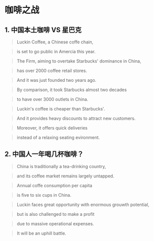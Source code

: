# 咖啡之战

## 1. 中国本土咖啡 VS 星巴克

> Luckin Coffee, a Chinese coffe chain,

> is set to go public in Amercia this year.

> The Firm, aiming to overtake Starbucks' dominance in China,

> has over 2000 coffee retail stores.

> And it was just founded two years ago.

> By comparison, it took Starbucks almost two decades

> to have over 3000 outlets in China.

> Luckin's coffee is cheaper than Starbucks'.

> And it provides heavy discounts to attract new customers.

> Moreover, it offers quick deliveries

> instead of a relaxing seating evironment.

## 2. 中国人一年喝几杯咖啡？

> China is traditionally a tea-drinking country,

> and its coffee market remains largely untapped.

> Annual coffe consumption per capita

> is five to six cups in China.

> Luckin faces great opportunity with enormous grouwth potential,

> but is also challenged to make a profit

> due to massive operational expenses.

> It will be an uphill battle.
